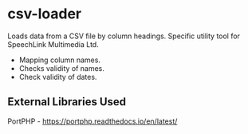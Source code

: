 # csv-loader

Loads data from a CSV file by column headings. Specific utility tool for SpeechLink Multimedia Ltd.

- Mapping column names.
- Checks validity of names.
- Check validity of dates.

## External Libraries Used
PortPHP - https://portphp.readthedocs.io/en/latest/
